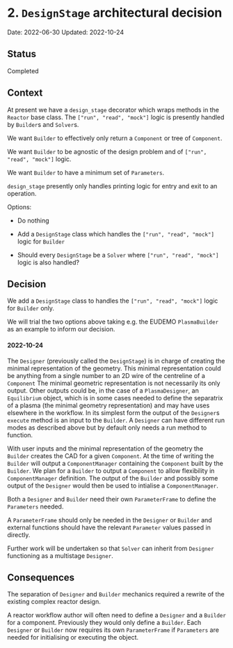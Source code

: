 # 2. `DesignStage` architectural decision

Date: 2022-06-30
Updated: 2022-10-24

## Status

Completed

## Context

At present we have a `design_stage` decorator which wraps methods in the `Reactor` base
class. The `["run", "read", "mock"]` logic is presently handled by `Builder`s and `Solver`s.

We want `Builder` to effectively only return a `Component` or tree of `Component`.

We want `Builder` to be agnostic of the design problem and of `["run", "read", "mock"]` logic.

We want `Builder` to have a minimum set of `Parameters`.

`design_stage` presently only handles printing logic for entry and exit to an operation.

Options:
* Do nothing
* Add a `DesignStage` class which handles the `["run", "read", "mock"]` logic for `Builder`

* Should every `DesignStage` be a `Solver` where `["run", "read", "mock"]` logic is also
handled?

## Decision

We add a `DesignStage` class to handles the  `["run", "read", "mock"]` logic for
`Builder` only.

We will trial the two options above taking e.g. the EUDEMO `PlasmaBuilder` as an example
to inform our decision.

#### 2022-10-24

The `Designer` (previously called the `DesignStage`) is in charge of creating the minimal representation of the geometry.
This minimal representation could be anything from a single number to an 2D wire of the centreline of a `Component`
The minimal geometric representation is not necessarily its only output.
Other outputs could be, in the case of a `PlasmaDesigner`, an `Equilibrium` object,
which is in some cases needed to define the separatrix of a plasma (the minimal geometry representation) and may have uses elsewhere in the workflow.
In its simplest form the output of the `Designer`s `execute` method is an input to the `Builder`.
A `Designer` can have different run modes as described above but by default only needs a run method to function.

With user inputs and the minimal representation of the geometry the `Builder` creates the CAD for a given `Component`.
At the time of writing the `Builder` will output a `ComponentManager` containing the `Component` built by the `Builder`.
We plan for a `Builder` to output a `Component` to allow flexibility in `ComponentManager` definition.
The output of the `Builder` and possibly some output of the `Designer` would then be used to intialise a `ComponentManager`.

Both a `Designer` and `Builder` need their own `ParameterFrame` to define the `Parameters` needed.

A `ParameterFrame` should only be needed in the `Designer` or `Builder` and external functions should have the relevant `Parameter` values passed in directly.

Further work will be undertaken so that `Solver` can inherit from `Designer` functioning as a multistage `Designer`.

## Consequences

The separation of `Designer` and `Builder` mechanics required a rewrite of the existing complex reactor design.

A reactor workflow author will often need to define a `Designer` and a `Builder` for a component.
Previously they would only define a `Builder`.
Each `Designer` or `Builder` now requires its own `ParameterFrame` if `Parameters` are needed for initialising or executing the object.
